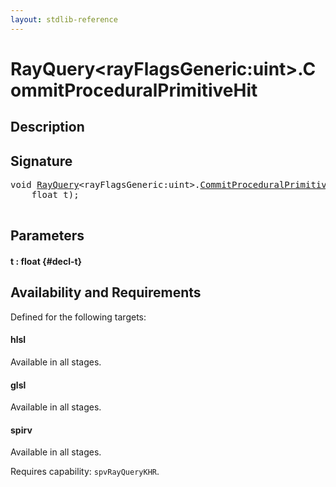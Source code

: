 ```yaml
---
layout: stdlib-reference
---
```


# RayQuery\<rayFlagsGeneric:uint\>\.CommitProceduralPrimitiveHit

## Description





## Signature 

<pre>
<span class="code_keyword">void</span> <a href="/stdlib-reference/types/RayQuery/index" class="code_type">RayQuery</a>&lt;rayFlagsGeneric:<span class="code_keyword">uint</span>&gt;.<a href="/stdlib-reference/types/RayQuery/CommitProceduralPrimitiveHit">CommitProceduralPrimitiveHit</a>(
    <span class="code_keyword">float</span> <span class='code_param'>t</span>);

</pre>

## Parameters

#### t  : float {#decl-t}

## Availability and Requirements

Defined for the following targets:

#### hlsl
Available in all stages.

#### glsl
Available in all stages.

#### spirv
Available in all stages.

Requires capability: `spvRayQueryKHR`.


